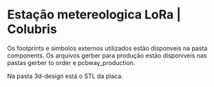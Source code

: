 # Estação metereologica LoRa | Colubris

Os footprints e simbolos externos utilizados estão disponveis na pasta components. Os arquivos gerber para produção estão disponiveis nas pastas gerber to order e pcbway_production.

Na pasta 3d-design está o STL da placa.
